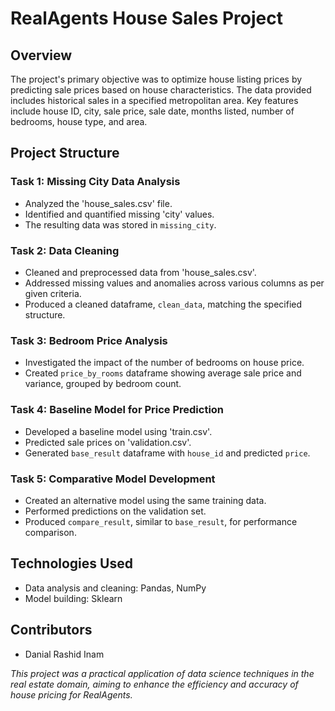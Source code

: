 # RealAgents House Sales Project

## Overview

The project's primary objective was to optimize house listing prices by predicting sale prices based on house characteristics. The data provided includes historical sales in a specified metropolitan area. Key features include house ID, city, sale price, sale date, months listed, number of bedrooms, house type, and area.

## Project Structure

### Task 1: Missing City Data Analysis
- Analyzed the 'house_sales.csv' file.
- Identified and quantified missing 'city' values.
- The resulting data was stored in `missing_city`.

### Task 2: Data Cleaning
- Cleaned and preprocessed data from 'house_sales.csv'.
- Addressed missing values and anomalies across various columns as per given criteria.
- Produced a cleaned dataframe, `clean_data`, matching the specified structure.

### Task 3: Bedroom Price Analysis
- Investigated the impact of the number of bedrooms on house price.
- Created `price_by_rooms` dataframe showing average sale price and variance, grouped by bedroom count.

### Task 4: Baseline Model for Price Prediction
- Developed a baseline model using 'train.csv'.
- Predicted sale prices on 'validation.csv'.
- Generated `base_result` dataframe with `house_id` and predicted `price`.

### Task 5: Comparative Model Development
- Created an alternative model using the same training data.
- Performed predictions on the validation set.
- Produced `compare_result`, similar to `base_result`, for performance comparison.

## Technologies Used
- Data analysis and cleaning: Pandas, NumPy
- Model building: Sklearn

## Contributors
- Danial Rashid Inam

*This project was a practical application of data science techniques in the real estate domain, aiming to enhance the efficiency and accuracy of house pricing for RealAgents.*
